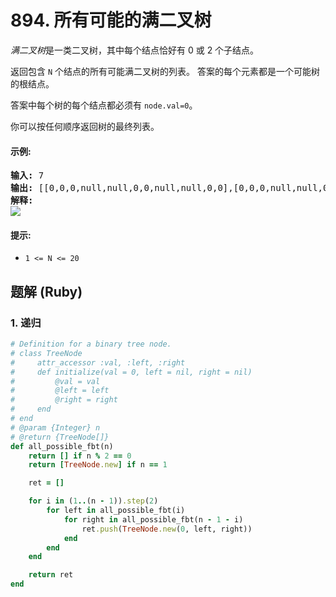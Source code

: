 # 894. 所有可能的满二叉树
*满二叉树*是一类二叉树，其中每个结点恰好有 0 或 2 个子结点。

返回包含 `N` 个结点的所有可能满二叉树的列表。 答案的每个元素都是一个可能树的根结点。

答案中每个树的每个结点都必须有 `node.val=0`。

你可以按任何顺序返回树的最终列表。

#### 示例:
<pre>
<b>输入:</b> 7
<b>输出:</b> [[0,0,0,null,null,0,0,null,null,0,0],[0,0,0,null,null,0,0,0,0],[0,0,0,0,0,0,0],[0,0,0,0,0,null,null,null,null,0,0],[0,0,0,0,0,null,null,0,0]]
<b>解释:</b>
<img src="https://aliyun-lc-upload.oss-cn-hangzhou.aliyuncs.com/aliyun-lc-upload/uploads/2018/08/24/fivetrees.png">
</pre>

#### 提示:
* `1 <= N <= 20`

## 题解 (Ruby)

### 1. 递归
```Ruby
# Definition for a binary tree node.
# class TreeNode
#     attr_accessor :val, :left, :right
#     def initialize(val = 0, left = nil, right = nil)
#         @val = val
#         @left = left
#         @right = right
#     end
# end
# @param {Integer} n
# @return {TreeNode[]}
def all_possible_fbt(n)
    return [] if n % 2 == 0
    return [TreeNode.new] if n == 1

    ret = []

    for i in (1..(n - 1)).step(2)
        for left in all_possible_fbt(i)
            for right in all_possible_fbt(n - 1 - i)
                ret.push(TreeNode.new(0, left, right))
            end
        end
    end

    return ret
end
```
